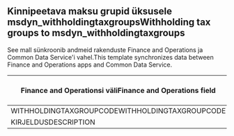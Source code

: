 ## <a name="withholding-tax-groups-to-msdyn_withholdingtaxgroups"></a><span data-ttu-id="50484-101">Kinnipeetava maksu grupid üksusele msdyn_withholdingtaxgroups</span><span class="sxs-lookup"><span data-stu-id="50484-101">Withholding tax groups to msdyn_withholdingtaxgroups</span></span>

<span data-ttu-id="50484-102">See mall sünkroonib andmeid rakenduste Finance and Operations ja Common Data Service'i vahel.</span><span class="sxs-lookup"><span data-stu-id="50484-102">This template synchronizes data between Finance and Operations apps and Common Data Service.</span></span>

<span data-ttu-id="50484-103">Finance and Operationsi väli</span><span class="sxs-lookup"><span data-stu-id="50484-103">Finance and Operations field</span></span> | <span data-ttu-id="50484-104">Kaardi tüüp</span><span class="sxs-lookup"><span data-stu-id="50484-104">Map type</span></span> | <span data-ttu-id="50484-105">Muu Dynamics 365 väli</span><span class="sxs-lookup"><span data-stu-id="50484-105">Other Dynamics 365 field</span></span> | <span data-ttu-id="50484-106">Vaikeväärtus</span><span class="sxs-lookup"><span data-stu-id="50484-106">Default value</span></span>
---|---|---|---
<span data-ttu-id="50484-107">WITHHOLDINGTAXGROUPCODE</span><span class="sxs-lookup"><span data-stu-id="50484-107">WITHHOLDINGTAXGROUPCODE</span></span> | = | <span data-ttu-id="50484-108">msdyn_name</span><span class="sxs-lookup"><span data-stu-id="50484-108">msdyn_name</span></span> | 
<span data-ttu-id="50484-109">KIRJELDUS</span><span class="sxs-lookup"><span data-stu-id="50484-109">DESCRIPTION</span></span> | = | <span data-ttu-id="50484-110">msdyn_description</span><span class="sxs-lookup"><span data-stu-id="50484-110">msdyn_description</span></span> | 

